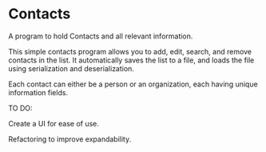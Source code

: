 # Contacts
A program to hold Contacts and all relevant information. 

This simple contacts program allows you to add, edit, search, and remove contacts in the list. It automatically saves the list to a file, and loads the file using serialization and deserialization. 

Each contact can either be a person or an organization, each having unique information fields.

TO DO:

Create a UI for ease of use.

Refactoring to improve expandability. 
